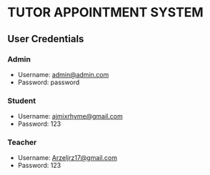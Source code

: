 # TUTOR APPOINTMENT SYSTEM

## User Credentials

### Admin

- Username: admin@admin.com
- Password: password

### Student

- Username: ajmixrhyme@gmail.com
- Password: 123

### Teacher

- Username: Arzeljrz17@gmail.com
- Password: 123
